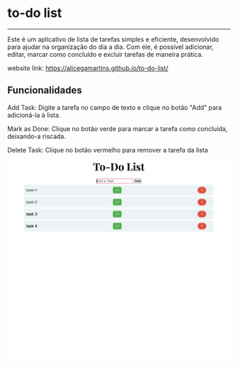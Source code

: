 # to-do list
---
 Este é um aplicativo de lista de tarefas simples e eficiente, desenvolvido para ajudar na organização do dia a dia. Com ele, é possível adicionar, editar, marcar como concluído e excluir tarefas de maneira prática.

website link: https://alicegamartins.github.io/to-do-list/

## Funcionalidades

Add Task: Digite a tarefa no campo de texto e clique no botão "Add" para adicioná-la à lista.

Mark as Done: Clique no botão verde para marcar a tarefa como concluída, deixando-a riscada.

Delete Task: Clique no botão vermelho para remover a tarefa da lista

<img src="https://github.com/alicegamartins/to-do-list/blob/1ac5cdc9444e244cadc8a8b86b89277598254dab/imagem.png" width="600">




